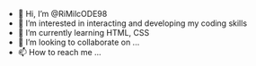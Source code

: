 - 👋 Hi, I’m @RiMilcODE98
- 👀 I’m interested in interacting and developing my coding skills
- 🌱 I’m currently learning HTML, CSS
- 💞️ I’m looking to collaborate on ...
- 📫 How to reach me ...

<!---
RiMilcODE98/RiMilcODE98 is a ✨ special ✨ repository because its `README.md` (this file) appears on your GitHub profile.
You can click the Preview link to take a look at your changes.
--->
